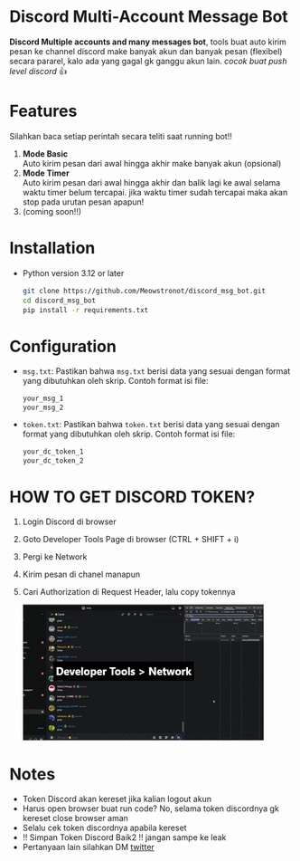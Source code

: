 # Discord Multi-Account Message Bot

**Discord Multiple accounts and many messages bot**, tools buat auto kirim pesan ke channel discord make banyak akun dan banyak pesan (flexibel) secara pararel, kalo ada yang gagal gk ganggu akun lain. *cocok buat push level discord* 👍

# Features
Silahkan baca setiap perintah secara teliti saat running bot!!

1. **Mode Basic** <br>
    Auto kirim pesan dari awal hingga akhir make banyak akun (opsional)
2. **Mode Timer** <br>
    Auto kirim pesan dari awal hingga akhir dan balik lagi ke awal selama waktu timer belum tercapai. jika waktu timer sudah tercapai maka akan stop pada urutan pesan apapun!
3.   (coming soon!!)

# Installation
 * Python version 3.12 or later 

     ```bash
    git clone https://github.com/Meowstronot/discord_msg_bot.git
    cd discord_msg_bot
    pip install -r requirements.txt 
    ```
# Configuration
* `msg.txt`: Pastikan bahwa `msg.txt` berisi data yang sesuai dengan format yang dibutuhkan oleh skrip. Contoh format isi file:
     ```
    your_msg_1
    your_msg_2
    ```
* `token.txt`: Pastikan bahwa `token.txt` berisi data yang sesuai dengan format yang dibutuhkan oleh skrip. Contoh format isi file:
     ```
    your_dc_token_1
    your_dc_token_2
    ```

# HOW TO GET DISCORD TOKEN?
1. Login Discord di browser
2. Goto Developer Tools Page di browser (CTRL + SHIFT + i)
3. Pergi ke Network
4. Kirim pesan di chanel manapun
5. Cari Authorization di Request Header, lalu copy tokennya


    ![screenshot][def]
# Notes
* Token Discord akan kereset jika kalian logout akun
* Harus open browser buat run code? No, selama token discordnya gk kereset close browser aman
* Selalu cek token discordnya apabila kereset
* !! Simpan Token Discord Baik2 !! jangan sampe ke leak
* Pertanyaan lain silahkan DM [twitter](https://x.com/meowstronot)


[def]: get_token_dc.gif